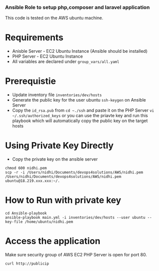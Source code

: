 ### Ansible Role to setup php,composer and laravel application

This code is tested on the AWS ubuntu machine.

# Requirements
  - Anisble Server - EC2 Ubuntu Instance (Ansible should be installed)
  - PHP Server - EC2 Ubuntu Instance
  - All variables are declared under `group_vars/all.yaml`

# Prerequistie
  - Update inventory file `inventories/dev/hosts`
  - Generate the public key for the user ubuntu `ssh-keygen` on Ansible Server
  - Copy the `id_rsa.pub` from `cd ~./ssh` and paste it on the PHP Server `vi ~/.ssh/authorized_keys` or you can use the priavte key and run this playbook which will automatically copy the public key on the target hosts

# Using Private Key Directly

- Copy the private key on the ansible server
```
chmod 600 nidhi.pem
scp -r -i /Users/nidhi/Documents/devops4solutions/AWS/nidhi.pem /Users/nidhi/Documents/devops4solutions/AWS/nidhi.pem ubuntu@18.219.xxx.xxx:~/.

```
  
# How to Run with private key
```
cd Ansible-playbook
ansible-playbook main.yml -i inventories/dev/hosts --user ubuntu --key-file /home/ubuntu/nidhi.pem

```

# 

# Access the application

Make sure security group of AWS EC2 PHP Server is open for port 80.

```
curl http://publicip

```
